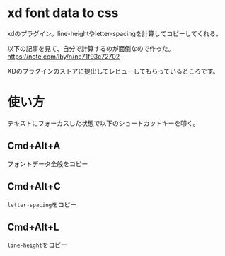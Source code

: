 # xd font data to css
xdのプラグイン。line-heightやletter-spacingを計算してコピーしてくれる。  
  
以下の記事を見て、自分で計算するのが面倒なので作った。  
https://note.com/lby/n/ne71f93c72702  
  
XDのプラグインのストアに提出してレビューしてもらっているところです。  

# 使い方
テキストにフォーカスした状態で以下のショートカットキーを叩く。  

## Cmd+Alt+A
フォントデータ全般をコピー

## Cmd+Alt+C
`letter-spacing`をコピー

## Cmd+Alt+L
`line-height`をコピー

